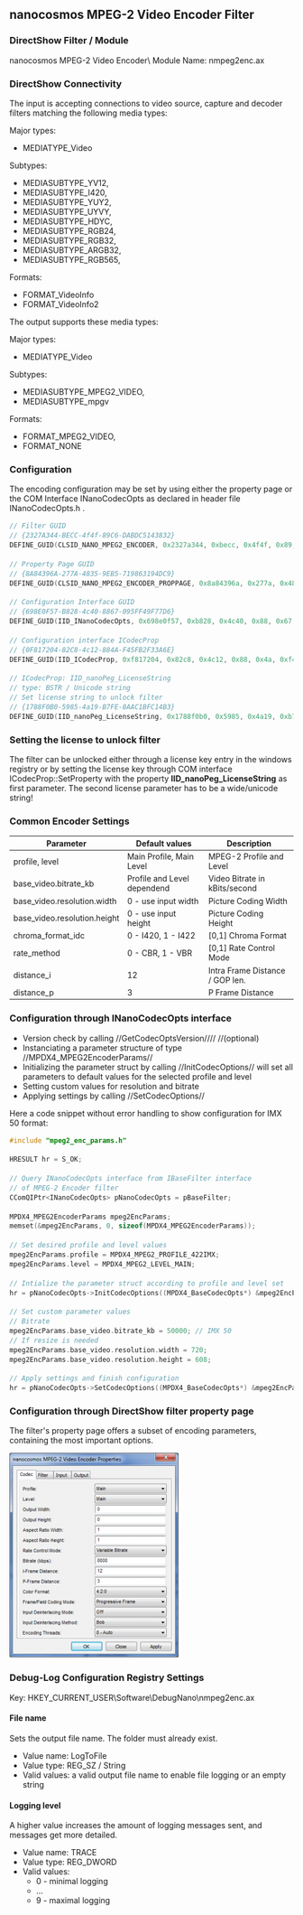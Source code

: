 ## nanocosmos MPEG-2 Video Encoder Filter

### DirectShow Filter / Module

nanocosmos MPEG-2 Video Encoder\\
Module Name: nmpeg2enc.ax

### DirectShow Connectivity

The input is accepting connections to video source, capture and decoder filters matching the following media types:

Major types:
  * MEDIATYPE_Video

Subtypes:
  * MEDIASUBTYPE_YV12,
  * MEDIASUBTYPE_I420,
  * MEDIASUBTYPE_YUY2,
  * MEDIASUBTYPE_UYVY,
  * MEDIASUBTYPE_HDYC,
  * MEDIASUBTYPE_RGB24,
  * MEDIASUBTYPE_RGB32,
  * MEDIASUBTYPE_ARGB32,
  * MEDIASUBTYPE_RGB565,

Formats:
  * FORMAT_VideoInfo
  * FORMAT_VideoInfo2

The output supports these media types:

Major types:
  * MEDIATYPE_Video

Subtypes:
  * MEDIASUBTYPE_MPEG2_VIDEO,
  * MEDIASUBTYPE_mpgv

Formats:
  * FORMAT_MPEG2_VIDEO,
  * FORMAT_NONE

### Configuration

The encoding configuration may be set by using either the property page or the COM Interface INanoCodecOpts as declared in header file INanoCodecOpts.h .

```cpp
// Filter GUID
// {2327A344-BECC-4f4f-89C6-DABDC5143832}
DEFINE_GUID(CLSID_NANO_MPEG2_ENCODER, 0x2327a344, 0xbecc, 0x4f4f, 0x89, 0xc6, 0xda, 0xbd, 0xc5, 0x14, 0x38, 0x32);

// Property Page GUID
// {8A84396A-277A-4835-9EB5-719863194DC9}
DEFINE_GUID(CLSID_NANO_MPEG2_ENCODER_PROPPAGE, 0x8a84396a, 0x277a, 0x4835, 0x9e, 0xb5, 0x71, 0x98, 0x63, 0x19, 0x4d, 0xc9);

// Configuration Interface GUID
// {698E0F57-B828-4c40-8867-095FF49F77D6}
DEFINE_GUID(IID_INanoCodecOpts, 0x698e0f57, 0xb828, 0x4c40, 0x88, 0x67, 0x9, 0x5f, 0xf4, 0x9f, 0x77, 0xd6);

// Configuration interface ICodecProp
// {0F817204-82C8-4c12-884A-F45FB2F33A6E}
DEFINE_GUID(IID_ICodecProp, 0xf817204, 0x82c8, 0x4c12, 0x88, 0x4a, 0xf4, 0x5f, 0xb2, 0xf3, 0x3a, 0x6e);

// ICodecProp: IID_nanoPeg_LicenseString
// type: BSTR / Unicode string
// Set license string to unlock filter
// {1788F0B0-5985-4a19-B7FE-8AAC1BFC14B3}
DEFINE_GUID(IID_nanoPeg_LicenseString, 0x1788f0b0, 0x5985, 0x4a19, 0xb7, 0xfe, 0x8a, 0xac, 0x1b, 0xfc, 0x14, 0xb3);
```


### Setting the license to unlock filter

The filter can be unlocked either through a license key entry in the windows registry or
by setting the license key through COM interface ICodecProp::SetProperty with the
property **IID_nanoPeg_LicenseString** as first parameter. The second license parameter
has to be a wide/unicode string!

### Common Encoder Settings

| Parameter                    | Default values              | Description                     |
|------------------------------|-----------------------------|---------------------------------|
| profile, level               | Main Profile, Main Level    | MPEG-2 Profile and Level        |
| base_video.bitrate_kb        | Profile and Level dependend | Video Bitrate in kBits/second   |
| base_video.resolution.width  | 0 - use input width         | Picture Coding Width            |
| base_video.resolution.height | 0 - use input height        | Picture Coding Height           |
| chroma_format_idc            | 0 - I420, 1 - I422          | [0,1] Chroma Format             |
| rate_method                  | 0 - CBR, 1 - VBR            | [0,1] Rate Control Mode         |
| distance_i                   | 12                          | Intra Frame Distance / GOP len. |
| distance_p                   | 3                           | P Frame Distance                |

### Configuration through INanoCodecOpts interface

  - Version check by calling //GetCodecOptsVersion//// //(optional)
  - Instanciating a parameter structure of type //MPDX4_MPEG2EncoderParams//
  - Initializing the parameter struct by calling //InitCodecOptions// will set all parameters to default values for the selected profile and level
  - Setting custom values for resolution and bitrate
  - Applying settings by calling //SetCodecOptions//

Here a code snippet without error handling to show configuration for IMX 50 format:
```cpp
#include "mpeg2_enc_params.h"

HRESULT hr = S_OK;

// Query INanoCodecOpts interface from IBaseFilter interface
// of MPEG-2 Encoder filter
CComQIPtr<INanoCodecOpts> pNanoCodecOpts = pBaseFilter;

MPDX4_MPEG2EncoderParams mpeg2EncParams;
memset(&mpeg2EncParams, 0, sizeof(MPDX4_MPEG2EncoderParams));

// Set desired profile and level values
mpeg2EncParams.profile = MPDX4_MPEG2_PROFILE_422IMX;
mpeg2EncParams.level = MPDX4_MPEG2_LEVEL_MAIN;

// Intialize the parameter struct according to profile and level set
hr = pNanoCodecOpts->InitCodecOptions((MPDX4_BaseCodecOpts*) &mpeg2EncParams, INANOCODECOPTS_VERSION);

// Set custom parameter values
// Bitrate
mpeg2EncParams.base_video.bitrate_kb = 50000; // IMX 50
// If resize is needed
mpeg2EncParams.base_video.resolution.width = 720;
mpeg2EncParams.base_video.resolution.height = 608;

// Apply settings and finish configuration
hr = pNanoCodecOpts->SetCodecOptions((MPDX4_BaseCodecOpts*) &mpeg2EncParams, INANOCODECOPTS_VERSION);
```


### Configuration through DirectShow  filter property page

The filter's property page offers a subset of encoding parameters, containing the most important options.

![MPEG-2 Video Encoder Properties](../../assets/nanostream/directshow/directshow_mpeg2_video_enc_prop.png)

### Debug-Log Configuration Registry Settings

Key: HKEY_CURRENT_USER\Software\DebugNano\nmpeg2enc.ax

#### File name

Sets the output file name. The folder must already exist.
  * Value name: 	LogToFile
  * Value type: 	       REG_SZ / String
  * Valid values:	a valid output file name to enable file logging or an empty string

#### Logging level

A higher value increases the amount of logging messages sent, and messages get more detailed.
  * Value name: 	TRACE
  * Value type: 	REG_DWORD
  * Valid values:
    * 0 - minimal logging
    * …
    * 9 - maximal logging

